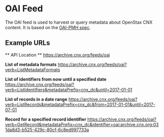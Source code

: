 OAI Feed
==========

The OAI feed is used to harvest or query metadata about OpenStax CNX content. It is based on the [OAI-PMH spec](https://www.openarchives.org/OAI/openarchivesprotocol.html).

Example URLs
------------

** API Location **
https://archive.cnx.org/feeds/oai

**List of metadata formats**
https://archive.cnx.org/feeds/oai?verb=ListMetadataFormats

**List of identifiers from now until a specified date**
https://archive.cnx.org/feeds/oai?verb=ListIdentifiers&metadataPrefix=cnx_dc&until=2017-01-01

**List of records in a date range**
https://archive.cnx.org/feeds/oai?verb=ListRecords&metadataPrefix=cnx_dc&from=2017-01-01&until=2017-07-01

**Record for a specified record identifier**
https://archive.cnx.org/feeds/oai?verb=GetRecord&metadataPrefix=cnx_dc&identifier=oai:archive.cnx.org:031da8d3-b525-429c-80cf-6c8ed997733a
